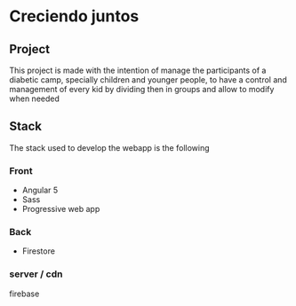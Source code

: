 # Creciendo juntos

## Project

This project is made with the intention of manage the participants of a diabetic camp, specially children and younger people, to have a control and management of every kid by dividing then in groups and allow to modify when needed

## Stack

The stack used to develop the webapp is the following

### Front

- Angular 5
- Sass
- Progressive web app

### Back

- Firestore

### server / cdn

firebase
